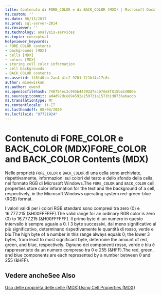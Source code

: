 ```yaml
---
title: Contenuto di FORE_COLOR e di BACK_COLOR (MDX) | Microsoft Docs
ms.custom: ''
ms.date: 06/13/2017
ms.prod: sql-server-2014
ms.reviewer: ''
ms.technology: analysis-services
ms.topic: conceptual
helpviewer_keywords:
- FORE_COLOR contents
- backgrounds [MDX]
- cells [MDX]
- colors [MDX]
- storing cell color information
- cell backgrounds
- BACK_COLOR contents
ms.assetid: ff8f40cb-2ac4-4fc2-9761-7f1b14c17c8c
author: minewiskan
ms.author: owend
ms.openlocfilehash: 748754ec3c90bb44392d7acb7de8f815be24086e
ms.sourcegitcommit: ad4d92dce894592a259721a1571b1d8736abacdb
ms.translationtype: MT
ms.contentlocale: it-IT
ms.lasthandoff: 08/04/2020
ms.locfileid: "87721924"
---
```

# <a name="fore_color-and-back_color-contents-mdx"></a><span data-ttu-id="e93ae-102">Contenuto di FORE_COLOR e BACK_COLOR (MDX)</span><span class="sxs-lookup"><span data-stu-id="e93ae-102">FORE_COLOR and BACK_COLOR Contents (MDX)</span></span>
  <span data-ttu-id="e93ae-103">Nelle proprietà `FORE_COLOR` e `BACK_COLOR` di una cella sono archiviate, rispettivamente, informazioni sui colori del testo e dello sfondo della cella, nel formato RGB di Microsoft Windows.</span><span class="sxs-lookup"><span data-stu-id="e93ae-103">The `FORE_COLOR` and `BACK_COLOR` cell properties store color information for the text and the background of a cell, respectively, in the Microsoft Windows operating system red-green-blue (RGB) format.</span></span>  
  
 <span data-ttu-id="e93ae-104">I valori validi per i colori RGB standard sono compresi tra zero (0) e 16.777.215 (&H00FFFFFF).</span><span class="sxs-lookup"><span data-stu-id="e93ae-104">The valid range for an ordinary RGB color is zero (0) to 16,777,215 (&H00FFFFFF).</span></span> <span data-ttu-id="e93ae-105">Il primo byte di un numero in questo intervallo è sempre uguale a 0. I 3 byte successivi, dal meno significativo al più significativo, determinano rispettivamente le quantità di rosso, verde e blu.</span><span class="sxs-lookup"><span data-stu-id="e93ae-105">The high byte of a number in this range always equals 0; the lower 3 bytes, from least to most significant byte, determine the amount of red, green, and blue, respectively.</span></span> <span data-ttu-id="e93ae-106">Ognuno dei componenti rosso, verde e blu è rappresentato da un numero compreso tra 0 e 255 (&HFF).</span><span class="sxs-lookup"><span data-stu-id="e93ae-106">The red, green, and blue components are each represented by a number between 0 and 255 (&HFF).</span></span>  
  
## <a name="see-also"></a><span data-ttu-id="e93ae-107">Vedere anche</span><span class="sxs-lookup"><span data-stu-id="e93ae-107">See Also</span></span>  
 [<span data-ttu-id="e93ae-108">Uso delle proprietà delle celle &#40;MDX&#41;</span><span class="sxs-lookup"><span data-stu-id="e93ae-108">Using Cell Properties &#40;MDX&#41;</span></span>](mdx-cell-properties-using-cell-properties.md)  
  
  

